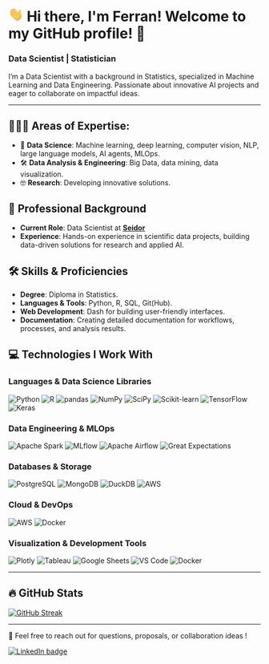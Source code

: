 # [<img src="https://raw.githubusercontent.com/ABSphreak/ABSphreak/master/gifs/Hi.gif" width="30px">](https://github.com/ferranpereez) Hi there, I'm Ferran! Welcome to my GitHub profile! 🚀

### Data Scientist | Statistician
I’m a Data Scientist with a background in Statistics, specialized in Machine Learning and Data Engineering. Passionate about innovative AI projects and eager to collaborate on impactful ideas.

<hr>

## 👨🏽‍💻 Areas of Expertise:
- 🧠 **Data Science**: Machine learning, deep learning, computer vision, NLP, large language models, AI agents, MLOps.
- 🛠️ **Data Analysis & Engineering**: Big Data, data mining, data visualization.
- 🤓 **Research**: Developing innovative solutions.

## 🏢 Professional Background
- **Current Role**: Data Scientist at **[Seidor](https://seidor.com)**
- **Experience**: Hands-on experience in scientific data projects, building data-driven solutions for research and applied AI.

## 🛠️ Skills & Proficiencies
- **Degree**: Diploma in Statistics.
- **Languages & Tools**: Python, R, SQL, Git(Hub).
- **Web Development**: Dash for building user-friendly interfaces.
- **Documentation**: Creating detailed documentation for workflows, processes, and analysis results.

## 💻 Technologies I Work With

### Languages & Data Science Libraries
<p align="left">
  <img height="30" src="https://img.shields.io/badge/Python-3776AB?style=for-the-badge&logo=python&logoColor=white" alt="Python"/>
  <img height="30" src="https://img.shields.io/badge/R-276DC3?style=for-the-badge&logo=r&logoColor=white" alt="R"/>
  <img height="30" src="https://img.shields.io/badge/pandas-150458?style=for-the-badge&logo=pandas&logoColor=white" alt="pandas"/>
  <img height="30" src="https://img.shields.io/badge/NumPy-013243?style=for-the-badge&logo=numpy&logoColor=white" alt="NumPy"/>
  <img height="30" src="https://img.shields.io/badge/scipy-8CAAE6?style=for-the-badge&logo=scipy&logoColor=white" alt="SciPy"/>
  <img height="30" src="https://img.shields.io/badge/scikit_learn-F7931E?style=for-the-badge&logo=scikit-learn&logoColor=white" alt="Scikit-learn"/>
  <img height="30" src="https://img.shields.io/badge/TensorFlow-FF6F00?style=for-the-badge&logo=tensorflow&logoColor=white" alt="TensorFlow"/>
  <img height="30" src="https://img.shields.io/badge/Keras-D00000?style=for-the-badge&logo=keras&logoColor=white" alt="Keras"/>
</p>

### Data Engineering & MLOps
<p align="left">
  <img height="30" src="https://img.shields.io/badge/Apache_Spark-E25A1C?style=for-the-badge&logo=apachespark&logoColor=white" alt="Apache Spark"/>
  <img height="30" src="https://img.shields.io/badge/MLflow-0194E2?style=for-the-badge&logo=mlflow&logoColor=white" alt="MLflow"/>
  <img height="30" src="https://img.shields.io/badge/Apache_Airflow-017CEE?style=for-the-badge&logo=apacheairflow&logoColor=white" alt="Apache Airflow"/>
  <img height="30" src="https://img.shields.io/badge/Great_Expectations-5A67D8?style=for-the-badge&logo=grape&logoColor=white" alt="Great Expectations"/>
</p>

### Databases & Storage
<p align="left">
  <img height="30" src="https://img.shields.io/badge/PostgreSQL-4169E1?style=for-the-badge&logo=postgresql&logoColor=white" alt="PostgreSQL"/>
  <img height="30" src="https://img.shields.io/badge/MongoDB-47A248?style=for-the-badge&logo=mongodb&logoColor=white" alt="MongoDB"/>
  <img height="30" src="https://img.shields.io/badge/DuckDB-FFE01B?style=for-the-badge&logo=duckdb&logoColor=black" alt="DuckDB"/>
  <img height="30" src="https://img.shields.io/badge/aws-232F3E?style=for-the-badge&logo=amazonaws&logoColor=white" alt="AWS"/>
</p>

### Cloud & DevOps
<p align="left">
  <img height="30" src="https://img.shields.io/badge/aws-232F3E?style=for-the-badge&logo=amazonaws&logoColor=white" alt="AWS"/>
  <img height="30" src="https://img.shields.io/badge/Docker-2496ED?style=for-the-badge&logo=docker&logoColor=white" alt="Docker"/>
</p>


### Visualization & Development Tools
<p align="left">
  <img height="30" src="https://img.shields.io/badge/plotly-3F4F75?style=for-the-badge&logo=plotly&logoColor=white" alt="Plotly"/>
  <img height="30" src="https://img.shields.io/badge/Tableau-E97627?style=for-the-badge&logo=tableau&logoColor=white" alt="Tableau"/>
  <img height="30" src="https://img.shields.io/badge/Google_Sheets-34A853?style=for-the-badge&logo=googlesheets&logoColor=white" alt="Google Sheets"/>
  <img height="30" src="https://img.shields.io/badge/VS_Code-007ACC?style=for-the-badge&logo=visualstudiocode&logoColor=white" alt="VS Code"/>
  <img height="30" src="https://img.shields.io/badge/Docker-2496ED?style=for-the-badge&logo=docker&logoColor=white" alt="Docker"/>
</p>

<hr>

## 🔥 GitHub Stats
[![GitHub Streak](https://github-readme-streak-stats.herokuapp.com/?user=ferranpereez&theme=dark&border_radius=6)](https://git.io/streak-stats)

<hr>

💬 Feel free to reach out for questions, proposals, or collaboration ideas !

<a href="https://www.linkedin.com/in/ferran-perez-anton/"><img src="https://img.shields.io/badge/LinkedIn-blue?logo=linkedin&logoColor=white&style=for-the-badge" alt="LinkedIn badge"/></a>
